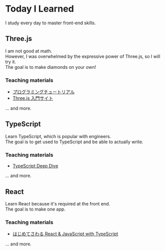 # Today I Learned

I study every day to master front-end skills.

## Three.js

I am not good at math.  
However, I was overwhelmed by the expressive power of Three.js, so I will try it.  
The goal is to make diamonds on your own!

### Teaching materials

- [プログラミングチュートリアル](https://www.youtube.com/channel/UCNTxclE0N4qsUuirssL_D8w)
- [Three.js 入門サイト](https://ics.media/tutorial-three/)

... and more.

## TypeScript

Learn TypeScript, which is popular with engineers.  
The goal is to get used to TypeScript and be able to actually write.

### Teaching materials

- [TypeScript Deep Dive](https://typescript-jp.gitbook.io/deep-dive/)

... and more.

## React

Learn React because it's required at the front end.  
The goal is to make one app.

### Teaching materials

- [はじめてさわる React & JavaScript with TypeScript](https://react-book-corona-tracker-app-typescript.netlify.app/dev/links)

... and more.
